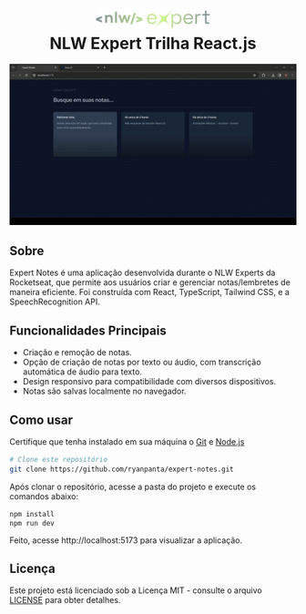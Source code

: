 
<h1 align="center">
  <br>
  <a href="https://app.rocketseat.com.br/home"><img src="./readme-files/Logo.png" alt="Rocketseat NLW Expert" width="200"></a>
  <br>
  NLW Expert Trilha React.js
  <br>
</h1>

![Projeto](./readme-files/projeto.gif)

## Sobre

Expert Notes é uma aplicação desenvolvida durante o NLW Experts da Rocketseat, 
que permite aos usuários criar e gerenciar notas/lembretes de maneira eficiente. 
Foi construída com React, TypeScript, Tailwind CSS, e a SpeechRecognition API.

## Funcionalidades Principais

- Criação e remoção de notas.
- Opção de criação de notas por texto ou áudio, com transcrição automática de áudio para texto.
- Design responsivo para compatibilidade com diversos dispositivos.
- Notas são salvas localmente no navegador.

## Como usar 

Certifique que tenha instalado em sua máquina o [Git](https://git-scm.com) e [Node.js](https://nodejs.org/en/download/)

```bash
# Clone este repositório
git clone https://github.com/ryanpanta/expert-notes.git
````

Após clonar o repositório, acesse a pasta do projeto e execute os comandos abaixo:

```
npm install
npm run dev
```

Feito, acesse http://localhost:5173 para visualizar a aplicação.

## Licença
Este projeto está licenciado sob a Licença MIT - consulte o arquivo [LICENSE](https://github.com/ryanpanta/expert-notes/blob/main/LICENSE) para obter detalhes.




